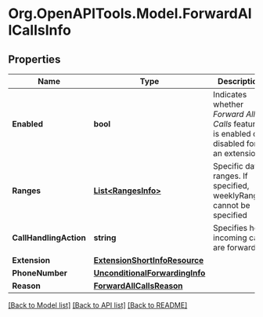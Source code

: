 
# Org.OpenAPITools.Model.ForwardAllCallsInfo

## Properties

Name | Type | Description | Notes
------------ | ------------- | ------------- | -------------
**Enabled** | **bool** | Indicates whether *Forward All Calls* feature is enabled or disabled for an extension | [optional] 
**Ranges** | [**List&lt;RangesInfo&gt;**](RangesInfo.md) | Specific data ranges. If specified, weeklyRanges cannot be specified | [optional] 
**CallHandlingAction** | **string** | Specifies how incoming calls are forwarded | [optional] 
**Extension** | [**ExtensionShortInfoResource**](ExtensionShortInfoResource.md) |  | [optional] 
**PhoneNumber** | [**UnconditionalForwardingInfo**](UnconditionalForwardingInfo.md) |  | [optional] 
**Reason** | [**ForwardAllCallsReason**](ForwardAllCallsReason.md) |  | [optional] 

[[Back to Model list]](../README.md#documentation-for-models)
[[Back to API list]](../README.md#documentation-for-api-endpoints)
[[Back to README]](../README.md)

